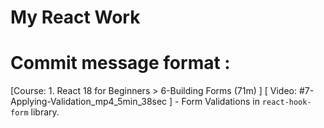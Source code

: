 # My React Work

# Commit message format : 

[Course: 1. React 18 for Beginners > 6-Building Forms (71m) ] [ Video: #7-Applying-Validation_mp4_5min_38sec ] - Form Validations in `react-hook-form` library.  



